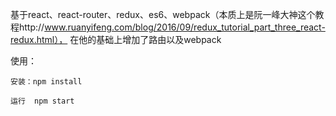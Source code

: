 基于react、react-router、redux、es6、webpack（本质上是阮一峰大神这个教程http://www.ruanyifeng.com/blog/2016/09/redux_tutorial_part_three_react-redux.html），
在他的基础上增加了路由以及webpack

使用：
    
    安装：npm install
    
    运行  npm start

